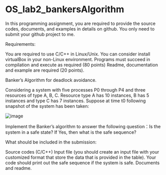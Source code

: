 # OS_lab2_bankersAlgorithm

In this programming assignment, you are required to provide the source codes, documents, and examples in details on github. You only need to submit your github project to me.  

 

Requirements:

You are required to use C/C++ in Linux/Unix. You can consider install virtualBox in your non-Linux environment.
Programs must succeed in compilation and execute as required (80 points)
Readme, documentation and example are required (20 points).
 

Banker’s Algorithm for deadlock avoidance.

 

Considering a system with five processes P0 through P4 and three resources of type A, B, C. Resource type A has 10 instances, B has 5 instances and type C has 7 instances. Suppose at time t0 following snapshot of the system has been taken:

![image](https://user-images.githubusercontent.com/117044135/202622849-d8577847-80b8-42dc-aa7c-86005aa289d1.png)


 

Implement the Banker’s algorithm to answer the following question：Is the system in a safe state? If Yes, then what is the safe sequence?

 

What should be included in the submission:

Source codes (C/C++)
Input file (you should create an input file with your customized format that store the data that is provided in the table).
Your code should print out the safe sequence if the system is safe.
Documents and readme.
